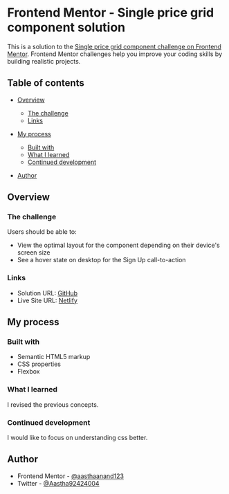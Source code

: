 # Frontend Mentor - Single price grid component solution

This is a solution to the [Single price grid component challenge on Frontend Mentor](https://www.frontendmentor.io/challenges/single-price-grid-component-5ce41129d0ff452fec5abbbc). Frontend Mentor challenges help you improve your coding skills by building realistic projects.

## Table of contents

- [Overview](#overview)

  - [The challenge](#the-challenge)
  - [Links](#links)

- [My process](#my-process)
  - [Built with](#built-with)
  - [What I learned](#what-i-learned)
  - [Continued development](#continued-development)
- [Author](#author)

## Overview

### The challenge

Users should be able to:

- View the optimal layout for the component depending on their device's screen size
- See a hover state on desktop for the Sign Up call-to-action

### Links

- Solution URL: [GitHub](https://github.com/aasthaanand123/Project-10)
- Live Site URL: [Netlify](https://single-price-component1.netlify.app/)

## My process

### Built with

- Semantic HTML5 markup
- CSS properties
- Flexbox

### What I learned

I revised the previous concepts.

### Continued development

I would like to focus on understanding css better.

## Author

- Frontend Mentor - [@aasthaanand123](https://www.frontendmentor.io/profile/aasthaanand123)
- Twitter - [@Aastha92424004](https://www.twitter.com/@Aastha92424004)
